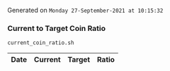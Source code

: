 Generated on `Monday 27-September-2021 at 10:15:32`

### Current to Target Coin Ratio
`current_coin_ratio.sh`

Date|Current|Target|Ratio
---|---|---|---
